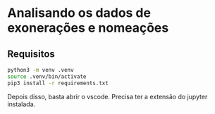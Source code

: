# Analisando os dados de exonerações e nomeações

## Requisitos

```sh
python3 -m venv .venv
source .venv/bin/activate
pip3 install -r requirements.txt
```

Depois disso, basta abrir o vscode. Precisa ter a extensão do jupyter instalada.

